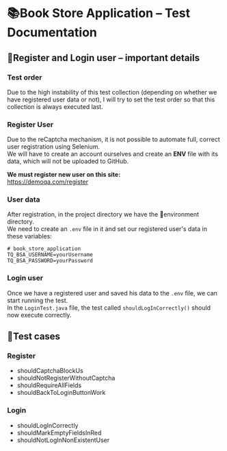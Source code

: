 # 📚Book Store Application – Test Documentation

## 📌Register and Login user – important details

### Test order

Due to the high instability of this test collection (depending on whether we have registered user data or not), I will
try to set the test order so that this collection is always executed last.

### Register User

Due to the reCaptcha mechanism, it is not possible to automate full, correct user registration using Selenium.  
We will have to create an account ourselves and create an **ENV** file with its data, which will not be uploaded
to GitHub.

**We must register new user on this site:**  
https://demoqa.com/register

### User data

After registration, in the project directory we have the 📁environment directory.  
We need to create an `.env` file in it and set our registered user's data in these variables:

```.env
# book_store_application
TQ_BSA_USERNAME=yourUsername
TQ_BSA_PASSWORD=yourPassword
```

### Login user

Once we have a registered user and saved his data to the `.env` file, we can start running the test.  
In the `LoginTest.java` file, the test called `shouldLogInCorrectly()` should now execute correctly.

## 🧰Test cases

### Register

- shouldCaptchaBlockUs
- shouldNotRegisterWithoutCaptcha
- shouldRequireAllFields
- shouldBackToLoginButtonWork

### Login

- shouldLogInCorrectly
- shouldMarkEmptyFieldsInRed
- shouldNotLogInNonExistentUser
